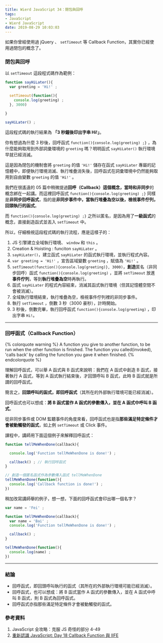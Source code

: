 ```yaml
---
title: Wierd JavaScript 34：閉包與回呼
tags:
- JavaScript
- Wierd JavaScript
date: 2019-08-29 10:03:03
---
```


如果你曾經使用過 jQuery 、 `setTimeout` 等 Callback Function，其實你已經使用過閉包的概念了。

<!-- more -->

### 閉包與回呼

以 `setTimeout` 這段程式碼作為範例：

```javascript
function sayHiLater(){
  var greeting = 'Hi!' ;

  setTimeout(function(){
    console.log(greeting) ;
  }, 3000) 

}

sayHiLater() ;
```

這段程式碼的執行結果為 **「3 秒鐘後印出字串 Hi!」**。

你有想過為什麼 3 秒後，回呼函式 `function(){console.log(greeting) ;}` ，為什麼能夠取用到外部詞彙環境的 `greeting` 嗎？明明函式 `sayHiLater()` 執行環境早就已經消滅。

這是因為閉包的機制會將 `greeting` 的值 `'Hi!'` 儲存在函式 `sayHiLater` 專屬的記憶體中，即便執行環境消滅、執行堆疊消失後，回呼函式在詞彙環境中仍然能夠取用到自由變數 `greeting` 的值 `'Hi!'` 。

我們在很遙遠的 05 篇中稍微提過**回呼（Callback）**這個概念，當時和**非同步**的概念綁在一起講。而這裡回呼函式 `function(){console.log(greeting) ;}` 同樣是**非同步回呼函式**，指的是**非同步事件中，當執行堆疊為空以後，檢視事件佇列，回頭執行的函式**。

而 `function(){console.log(greeting) ;}` 之所以匿名，是因為用了**一級函式**的概念，直接創造函式並丟入 `setTimeout` 中。

所以，仔細檢視這段程式碼的執行流程，應是這樣子的：

1. JS 引擎建立全域執行環境、 `window` 和 `this` 。
2. Creation & Hoisting : funciton `sayHiLater` 。
3. `sayHiLater()`，建立函式 `sayHiLater` 的函式執行環境，並執行程式內容。
4. `var greeting = 'Hi!'` ，宣告區域變數 `greeting` ，賦值為 `'Hi!'` 。
5. `setTimeout(function(){console.log(greeting)}, 3000)`，**創造**匿名（非同步回呼）函式 `function(){console.log(greeting)` ，並將 `setTimeout` 放進**事件佇列**，等到**執行堆疊為空**時再執行。 
6. 函式 `sayHiLater` 的程式內容結束，消滅其函式執行環境（但其記憶體空間不會被消滅）。
7. 全域執行環境結束，執行堆疊為空，檢視事件佇列裡的非同步事件。
8. 執行 `setTimeout` ，倒數 3 秒（3000 豪秒），計時開始。
9. 3 秒後，倒數完畢，執行回呼函式 `function(){console.log(greeting)` ，印出字串 `Hi!`。

<hr>

### 回呼函式（Callback Function）

{% colorquote warning %}
A function you give to another function, to be run when the other function is finished.
The function you called(invoked), 'calls back' by calling the function you gave it when finished.
{% endcolorquote %}

理解回呼函式，可以舉 A 函式與 B 函式來說明：我們在 A 函式中創造 B 函式，接著執行 A 函式，等到 A 函式執行結束後，才回頭呼叫 B 函式，此時 B 函式就是所謂的回呼函式。

簡言之，**回頭呼叫的函式，即回呼函式**（其所在的外部執行環境可能已經消滅）。

回呼函式也可以想成：**將 B 函式當作 A 函式的參數傳入，並在 A 函式中呼叫 B 函式**。

從非同步事件或 DOM 監聽事件的角度來看，回呼函式也是指**那些滿足特定條件才會被動觸發的函式**，如上例 `setTimeout` 或 Click 事件。

課程中，講師用下面這個例子來解釋回呼函式：

```javascript
function tellMeWhenDone(callback){

  console.log('Function tellMeWhenDone is done!') ;

  callback() ; // 執行回呼函式
}

// 創造一個匿名函式作為參數傳入函式 tellMeWhenDone
tellMeWhenDone(function(){
  console.log('Callback function is done!') ;
})
```

稍加改寫講師舉的例子，想一想，下面的回呼函式會印出哪一個名字？

```javascript
var name = 'Fei' ;

function tellMeWhenDone(callback){
  var name = 'Bai' ;
  console.log('Function tellMeWhenDone is done!') ;

  callback() ; 
}

tellMeWhenDone(function(){
  console.log(name) ;
})
```

<hr>

### 結論
* 回呼函式，即回頭呼叫執行的函式（其所在的外部執行環境可能已經消滅）。
* 回呼函式，也可以想成：將 B 函式當作 A 函式的參數傳入，並在 A 函式中呼叫 B 函式，則 B 函式為回呼函式。
* 回呼函式亦指那些滿足特定條件才會被動觸發的函式。

### 參考資料
1. JavaScript 全攻略：克服 JS 奇怪的部分 4-49
2. [重新認識 JavaScript: Day 18 Callback Function 與 IIFE](https://ithelp.ithome.com.tw/articles/10192739)

